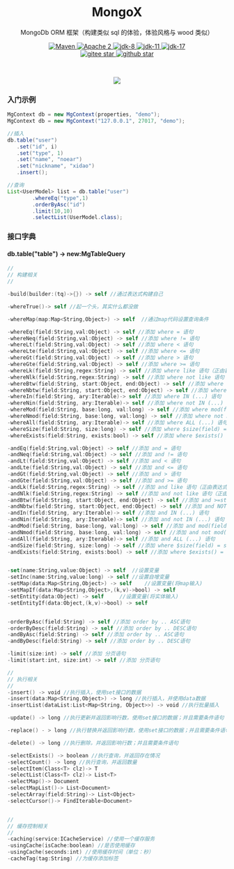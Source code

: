 <h1 align="center" style="text-align:center;">
  MongoX
</h1>
<p align="center">
MongoDb ORM 框架（构建类似 sql 的体验，体验风格与 wood 类似）
</p>
<p align="center">
    <a target="_blank" href="https://search.maven.org/search?q=org.noear%20mongox">
        <img src="https://img.shields.io/maven-central/v/org.noear/mongox.svg?label=Maven%20Central" alt="Maven" />
    </a>
    <a target="_blank" href="https://www.apache.org/licenses/LICENSE-2.0.txt">
		<img src="https://img.shields.io/:license-Apache2-blue.svg" alt="Apache 2" />
	</a>
    <a target="_blank" href="https://www.oracle.com/java/technologies/javase/javase-jdk8-downloads.html">
		<img src="https://img.shields.io/badge/JDK-8-green.svg" alt="jdk-8" />
	</a>
    <a target="_blank" href="https://www.oracle.com/java/technologies/javase/jdk11-archive-downloads.html">
		<img src="https://img.shields.io/badge/JDK-11-green.svg" alt="jdk-11" />
	</a>
    <a target="_blank" href="https://www.oracle.com/java/technologies/javase/jdk17-archive-downloads.html">
		<img src="https://img.shields.io/badge/JDK-17-green.svg" alt="jdk-17" />
	</a>
    <br />
    <a target="_blank" href='https://gitee.com/noear/mongox/stargazers'>
		<img src='https://gitee.com/noear/mongox/badge/star.svg' alt='gitee star'/>
	</a>
    <a target="_blank" href='https://github.com/noear/mongox/stargazers'>
		<img src="https://img.shields.io/github/stars/noear/mongox.svg?logo=github" alt="github star"/>
	</a>
</p>
<br/>
<p align="center">
	<a href="https://jq.qq.com/?_wv=1027&k=kjB5JNiC">
	<img src="https://img.shields.io/badge/QQ交流群-22200020-orange"/></a>
</p>

### 入门示例
```java
MgContext db = new MgContext(properties, "demo");
MgContext db = new MgContext("127.0.0.1", 27017, "demo");

//插入
db.table("user")
   .set("id", i)
   .set("type", 1)
   .set("name", "noear")
   .set("nickname", "xidao")
   .insert();

//查询
List<UserModel> list = db.table("user")
        .whereEq("type",1)
        .orderByAsc("id")
        .limit(10,10)
        .selectList(UserModel.class);
```

### 接口字典

#### db.table("table") -> new:MgTableQuery
```swift
//
// 构建相关
//

-build(builder:(tq)->{}) -> self //通过表达式构建自己

-whereTrue()-> self //起一个头，其实什么都没做

-whereMap(map:Map<String,Object>) -> self  //通过map代码设置查询条件

-whereEq(field:String,val:Object) -> self //添加 where = 语句      
-whereNeq(field:String,val:Object) -> self //添加 where != 语句    
-whereLt(field:String,val:Object) -> self //添加 where < 语句
-whereLte(field:String,val:Object) -> self //添加 where <= 语句
-whereGt(field:String,val:Object) -> self //添加 where > 语句
-whereGte(field:String,val:Object) -> self //添加 where >= 语句
-whereLk(field:String,regex:String) -> self //添加 where like 语句（正由表达式）
-whereNlk(field:String,regex:String) -> self //添加 where not like 语句（正由表达式）
-whereBtw(field:String, start:Object, end:Object) -> self //添加 where >=start && <=end 语句
-whereNbtw(field:String, start:Object, end:Object) -> self //添加 where NOT >=start && <=end 语句
-whereIn(field:String, ary:Iterable)-> self //添加 where IN (...) 语句
-whereNin(field:String, ary:Iterable)-> self //添加 where not IN (...) 语句
-whereMod(field:String, base:long, val:long) -> self //添加 where mod(field) = val 语句
-whereNmod(field:String, base:long, val:long) -> self //添加 where not mod(field) = val 语句
-whereAll(field:String, ary:Iterable)-> self //添加 where ALL (...) 语句
-whereSize(field:String, size:long) -> self //添加 where $size(field) = size 语句
-whereExists(field:String, exists:bool) -> self //添加 where $exists() = exists 语句

-andEq(field:String,val:Object) -> self //添加 and = 语句      
-andNeq(field:String,val:Object) -> self //添加 and != 语句    
-andLt(field:String,val:Object) -> self //添加 and < 语句
-andLte(field:String,val:Object) -> self //添加 and <= 语句
-andGt(field:String,val:Object) -> self //添加 and > 语句
-andGte(field:String,val:Object) -> self //添加 and >= 语句
-andLk(field:String,regex:String) -> self //添加 and like 语句（正由表达式）
-andNlk(field:String,regex:String) -> self //添加 and not like 语句（正由表达式）
-andBtw(field:String, start:Object, end:Object) -> self //添加 and >=start && <=end 语句
-andNbtw(field:String, start:Object, end:Object) -> self //添加 and NOT >=start && <=end 语句
-andIn(field:String, ary:Iterable)-> self //添加 and IN (...) 语句
-andNin(field:String, ary:Iterable)-> self //添加 and not IN (...) 语句
-andMod(field:String, base:long, val:long) -> self //添加 and mod(field) = val 语句
-andNmod(field:String, base:long, val:long) -> self //添加 and not mod(field) = val 语句
-andAll(field:String, ary:Iterable)-> self //添加 and ALL (...) 语句
-andSize(field:String, size:long) -> self //添加 where $size(field) = size 语句
-andExists(field:String, exists:bool) -> self //添加 where $exists() = exists 语句


-set(name:String,value:Object) -> self  //设置变量
-setInc(name:String,value:long) -> self //设置自增变量
-setMap(data:Map<String,Object>) -> self    //设置变量(将map输入) 
-setMapIf(data:Map<String,Object>,(k,v)->bool) -> self
-setEntity(data:Object) -> self     //设置变量(将实体输入) 
-setEntityIf(data:Object,(k,v)->bool) -> self


-orderByAsc(field:String) -> self //添加 order by .. ASC语句
-orderByDesc(field:String) -> self //添加 order by .. DESC语句
-andByAsc(field:String) -> self //添加 order by .. ASC语句
-andByDesc(field:String) -> self //添加 order by .. DESC语句

-limit(size:int) -> self //添加 分页语句
-limit(start:int, size:int) -> self //添加 分页语句

//
// 执行相关
//
-insert() -> void //执行插入，使用set接口的数据
-insert(data:Map<String,Object>) -> long //执行插入，并使用data数据
-insertList(dataList:List<Map<String, Object>>) -> void //执行批量插入

-update() -> long //执行更新并返回影响行数，使用set接口的数据；并且需要条件语句

-replace() - > long //执行替换并返回影响行数，使用set接口的数据；并且需要条件语句

-delete() -> long //执行删除，并返回影响行数；并且需要条件语句

-selectExists() -> boolean //执行查询，并返回存在情况
-selectCount() -> long //执行查询，并返回数量
-selectItem(Class<T> clz)-> T
-selectList(Class<T> clz)-> List<T>
-selectMap()-> Document
-selectMapList()-> List<Document>
-selectArray(field:String)-> List<Object>
-selectCursor()-> FindIterable<Document>


//
// 缓存控制相关
//
-caching(service:ICacheService) //使用一个缓存服务
-usingCache(isCache:boolean) //是否使用缓存
-usingCache(seconds:int) //使用缓存时间（单位：秒）
-cacheTag(tag:String) //为缓存添加标签
```

